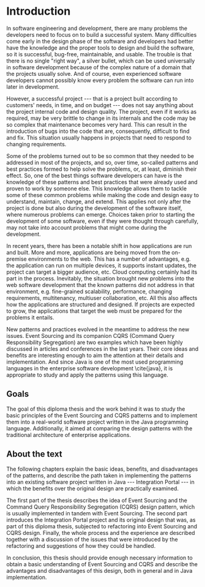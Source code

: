 # Introduction

In software engineering and development, there are many problems the developers need to focus on to build a successful system. Many difficulties come early in the design phase of the software and developers had better have the knowledge and the proper tools to design and build the software, so it is successful, bug-free, maintainable, and usable. The trouble is that there is no single "right way", a silver bullet, which can be used universally in software development because of the complex nature of a domain that the projects usually solve. And of course, even experienced software developers cannot possibly know every problem the software can run into later in development.

However, a successful project --- that is a project built according to customers' needs, in time, and on budget --- does not say anything about the project internal code and design quality. The project, even if it works as required, may be very brittle to change in its internals and the code may be so complex that maintenance becomes very hard. This can result in the introduction of bugs into the code that are, consequently, difficult to find and fix. This situation usually happens in projects that need to respond to changing requirements.

Some of the problems turned out to be so common that they needed to be addressed in most of the projects, and so, over time, so-called patterns and best practices formed to help solve the problems, or, at least, diminish their effect. So, one of the best things software developers can have is the knowledge of these patterns and best practices that were already used and proven to work by someone else. This knowledge allows them to tackle some of these common problems while making the code and design easy to understand, maintain, change, and extend. This applies not only after the project is done but also during the development of the software itself, where numerous problems can emerge. Choices taken prior to starting the development of some software, even if they were thought through carefully, may not take into account problems that might come during the development.

In recent years, there has been a notable shift in how applications are run and built. More and more, applications are being moved from the on-premise environments to the web. This has a number of advantages, e.g. the application can run on multiple devices, it supports instant updates, the project can target a bigger audience, etc. Cloud computing certainly had its part in the process. Inevitably, the situation brought new problems into the web software development that the known patterns did not address in that environment, e.g. fine-grained scalability, performance, changing requirements, multitenancy, multiuser collaboration, etc. All this also affects how the applications are structured and designed. If projects are expected to grow, the applications that target the web must be prepared for the problems it entails. 

New patterns and practices evolved in the meantime to address the new issues. Event Sourcing and its companion CQRS (Command Query Responsibility Segregation) are two examples which have been highly discussed in articles and conferences in the last years. Their core ideas and benefits are interesting enough to aim the attention at their details and implementation. And since Java is one of the most used programming languages in the enterprise software development \cite{java}, it is appropriate to study and apply the patterns using this language.

## Goals

The goal of this diploma thesis and the work behind it was to study the basic principles of the Event Sourcing and CQRS patterns and to implement them into a real-world software project written in the Java programming language. Additionally, it aimed at comparing the design patterns with the traditional architecture of enterprise applications.

## About the text

The following chapters explain the basic ideas, benefits, and disadvantages of the patterns, and describe the path taken in implementing the patterns into an existing software project written in Java --- Integration Portal --- in which the benefits over the original design are practically examined. 

The first part of the thesis describes the idea of Event Sourcing and the Command Query Responsibility Segregation (CQRS) design pattern, which is usually implemented in tandem with Event Sourcing. The second part introduces the Integration Portal project and its original design that was, as part of this diploma thesis, subjected to refactoring into Event Sourcing and CQRS design. Finally, the whole process and the experience are described together with a discussion of the issues that were introduced by the refactoring and suggestions of how they could be handled.

In conclusion, this thesis should provide enough necessary information to obtain a basic understanding of Event Sourcing and CQRS and describe the advantages and disadvantages of this design, both in general and in Java implementation.